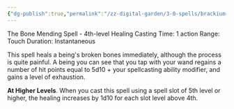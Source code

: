 ```yaml
---
{"dg-publish":true,"permalink":"/zz-digital-garden/3-0-spells/brackium-emendo/"}
---
```


The Bone Mending Spell - 4th-level Healing 
Casting Time: 1 action 
Range: Touch 
Duration: Instantaneous 

This spell heals a being's broken bones immediately, although the process is quite painful. A being you can see that you tap with your wand regains a number of hit points equal to 5d10 + your spellcasting ability modifier, and gains a level of exhaustion. 

**At Higher Levels**. When you cast this spell using a spell slot of 5th level or higher, the healing increases by 1d10 for each slot level above 4th.
